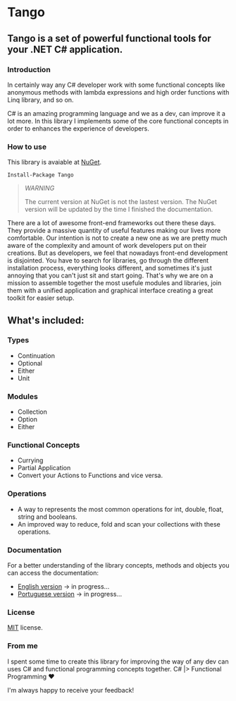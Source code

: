 # Tango

## Tango is a set of powerful functional tools for your .NET C# application.


### Introduction

In certainly way any C# developer work with some functional concepts like anonymous methods with lambda expressions and high order functions with Linq library, and so on.

C# is an amazing programming language and we as a dev, can improve it a lot more. In this library I implements some of the core functional concepts in order to enhances the experience of developers.

### How to use
This library is avaiable at [NuGet](https://www.nuget.org/packages/Tango/).

```
Install-Package Tango
```

> *WARNING*
>
> The current version at NuGet is not the lastest version.
> The NuGet version will be updated by the time I finished the documentation.
>

There are a lot of awesome front-end frameworks out there these days. They provide a massive quantity of useful features making our lives more comfortable. Our intention is not to create a new one as we are pretty much aware of the complexity and amount of work developers put on their creations. But as developers, we feel that nowadays front-end development is disjointed. You have to search for libraries, go through the different installation process, everything looks different, and sometimes it's just annoying that you can't just sit and start going. That's why we are on a mission to assemble together the most usefule modules and libraries, join them with a unified application and graphical interface creating a great toolkit for easier setup.

## What's included:

### Types
  - Continuation
  - Optional
  - Either
  - Unit
  
### Modules
  - Collection
  - Option
  - Either

### Functional Concepts
  - Currying
  - Partial Application
  - Convert your Actions to Functions and vice versa.

### Operations
  - A way to represents the most common operations for int, double, float, string and booleans.
  - An improved way to reduce, fold and scan your collections with these operations.

### Documentation
For a better understanding of the library concepts, methods and objects you can access the documentation:
  - [English version](https://www.gitbook.com/book/gabrielschade/tango) -> in progress...
  - [Portuguese version](https://www.gitbook.com/book/gabrielschade/tango-br) -> in progress...

### License
[MIT](LICENSE.txt) license.


### From me
I spent some time to create this library for improving the way of any dev can uses C# and functional programming concepts together.
C# |> Functional Programming :heart:

I'm always happy to receive your feedback!

